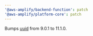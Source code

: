 ```yaml
---
'@aws-amplify/backend-function': patch
'@aws-amplify/platform-core': patch
---
```


Bumps [uuid](https://github.com/uuidjs/uuid) from 9.0.1 to 11.1.0.
